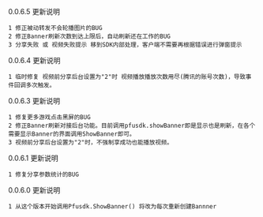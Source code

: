 0.0.6.5 更新说明

    1 修正被动转发不会轮播图片的BUG
    2 修正Banner刷新次数到达上限后，自动刷新还在工作的BUG
    3 分享失败 或 视频失败提示 移到SDK内部处理，客户端不需要再根据错误进行弹窗提示

0.0.6.4 更新说明

    1 临时修复 视频前分享后台设置为"2"时 视频播放播放次数用尽(腾讯的账号次数)，导致事件回调多次触发。

0.0.6.3 更新说明

    1 修复更多游戏点击黑屏的BUG
    2 修正Banner刷新对接后台功能。目前调用pfusdk.showBanner即是显示也是刷新，在各个需要显示Banner的界面调用ShowBanner即可。
    3 视频前分享后台设置为"2"时，不强制享成功也能播放视频。

0.0.6.1 更新说明
  
    1 修复分享参数统计的BUG

0.0.6.0 更新说明
  
    1 从这个版本开始调用Pfusdk.ShowBanner() 将改为每次重新创建Bannner
 
